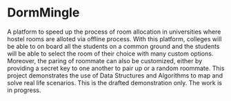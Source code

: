 # DormMingle
 A platform to speed up the process of room allocation in universities where hostel rooms are alloted via offline process. With this platform, colleges will be able to on board all the students on a common ground and the students will be able to select the room of their choice with many custom options. Moreover, the paring of roommate can also be customized, either by providing a secret key to one another to pair up or a random roommate. This project demonstrates the use of Data Structures and Algorithms to map and solve real life scenarios. This is the drafted demonstration only. The work is in progress.
